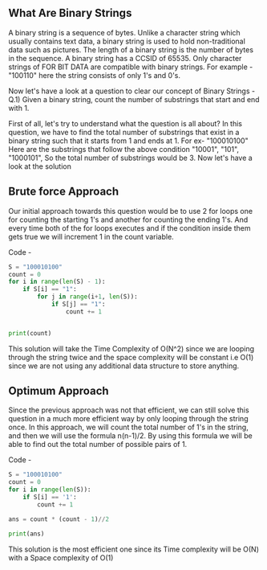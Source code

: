 ## What Are Binary Strings
A binary string is a sequence of bytes. Unlike a character string which usually contains text data, a binary string is used to hold non-traditional data such as pictures. The length of a binary string is the number of bytes in the sequence. A binary string has a CCSID of 65535. Only character strings of FOR BIT DATA are compatible with binary strings. For example - "100110" here the string consists of only 1's and 0's.

Now let's have a  look at a question to clear our concept of Binary Strings -
Q.1)  Given a binary string, count the number of substrings that start and end with 1.

First of all, let's try to understand what the question is all about? In this question, we have to find the total number of substrings that exist in a binary string such that it starts from 1 and ends at 1. 
For ex- "100010100"
Here are the substrings that follow the above condition "10001", "101", "1000101", So the total number of substrings would be 3.
Now let's have a look at the solution

## Brute force Approach

Our initial approach towards this question would be to use 2 for loops one for counting the starting 1's and another for counting the ending 1's. And every time both of the for loops executes and if the condition inside them gets true we will increment 1 in the count variable.

Code - 
```py
S = "100010100"
count = 0
for i in range(len(S) - 1):
    if S[i] == "1":
        for j in range(i+1, len(S)):
            if S[j] == "1":
                count += 1


print(count)
```

This solution will take the Time Complexity of O(N^2) since we are looping through the string twice and the space complexity will be constant i.e O(1) since we are not using any additional data structure to store anything.

## Optimum Approach

Since the previous approach was not that efficient, we can still solve this question in a much more efficient way by only looping through the string once. In this approach, we will count the total number of 1's in the string, and then we will use the formula n(n-1)/2. By using this formula we will be able to find out the total number of possible pairs of 1.

Code -
```py
S = "100010100"
count = 0
for i in range(len(S)):
    if S[i] == '1':
        count += 1

ans = count * (count - 1)//2

print(ans)

```
This solution is the most efficient one since its Time complexity will be O(N) with a Space complexity of O(1)